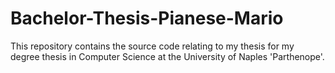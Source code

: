 # Bachelor-Thesis-Pianese-Mario
This repository contains the source code relating to my thesis for my degree thesis in Computer Science at the University of Naples 'Parthenope'.
